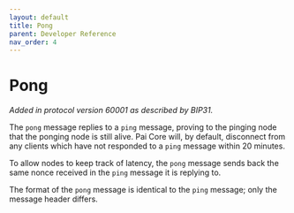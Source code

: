 ```yaml
---
layout: default
title: Pong
parent: Developer Reference
nav_order: 4
---
```


Pong
======

*Added in protocol version 60001 as described by BIP31.*

The `pong` message replies to a `ping` message, proving to the pinging
node that the ponging node is still alive. Pai Core will, by
default, disconnect from any clients which have not responded to a
`ping` message within 20 minutes.

To allow nodes to keep track of latency, the `pong` message sends back
the same nonce received in the `ping` message it is replying to.

The format of the `pong` message is identical to the `ping` message;
only the message header differs.
